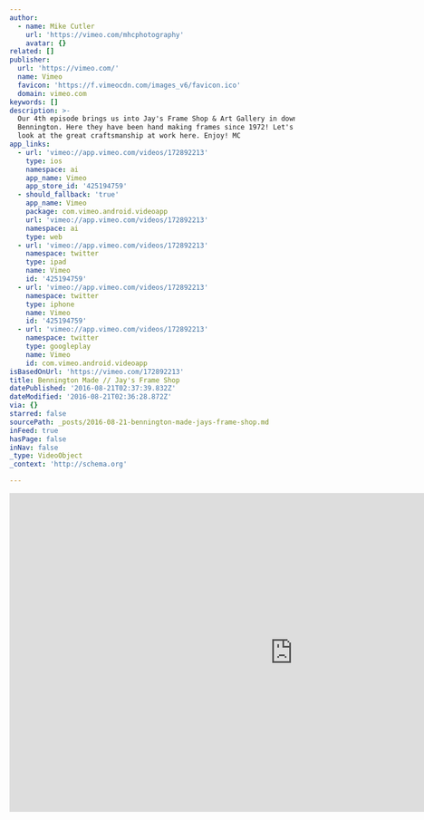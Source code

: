 ```yaml
---
author:
  - name: Mike Cutler
    url: 'https://vimeo.com/mhcphotography'
    avatar: {}
related: []
publisher:
  url: 'https://vimeo.com/'
  name: Vimeo
  favicon: 'https://f.vimeocdn.com/images_v6/favicon.ico'
  domain: vimeo.com
keywords: []
description: >-
  Our 4th episode brings us into Jay's Frame Shop & Art Gallery in downtown
  Bennington. Here they have been hand making frames since 1972! Let's take a
  look at the great craftsmanship at work here. Enjoy! MC
app_links:
  - url: 'vimeo://app.vimeo.com/videos/172892213'
    type: ios
    namespace: ai
    app_name: Vimeo
    app_store_id: '425194759'
  - should_fallback: 'true'
    app_name: Vimeo
    package: com.vimeo.android.videoapp
    url: 'vimeo://app.vimeo.com/videos/172892213'
    namespace: ai
    type: web
  - url: 'vimeo://app.vimeo.com/videos/172892213'
    namespace: twitter
    type: ipad
    name: Vimeo
    id: '425194759'
  - url: 'vimeo://app.vimeo.com/videos/172892213'
    namespace: twitter
    type: iphone
    name: Vimeo
    id: '425194759'
  - url: 'vimeo://app.vimeo.com/videos/172892213'
    namespace: twitter
    type: googleplay
    name: Vimeo
    id: com.vimeo.android.videoapp
isBasedOnUrl: 'https://vimeo.com/172892213'
title: Bennington Made // Jay's Frame Shop
datePublished: '2016-08-21T02:37:39.832Z'
dateModified: '2016-08-21T02:36:28.872Z'
via: {}
starred: false
sourcePath: _posts/2016-08-21-bennington-made-jays-frame-shop.md
inFeed: true
hasPage: false
inNav: false
_type: VideoObject
_context: 'http://schema.org'

---
```

<iframe src="https://cdn.embedly.com/widgets/media.html?src=https%3A%2F%2Fplayer.vimeo.com%2Fvideo%2F172892213&amp;url=https%3A%2F%2Fvimeo.com%2F172892213&amp;image=https%3A%2F%2Fi.vimeocdn.com%2Fvideo%2F578884773_1280.jpg&amp;key=b7d04c9b404c499eba89ee7072e1c4f7&amp;type=text%2Fhtml&amp;schema=vimeo" width="1000" height="563" scrolling="no" frameborder="0" allowfullscreen="" style=""></iframe>